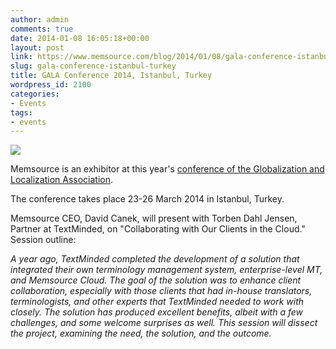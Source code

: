 ```yaml
---
author: admin
comments: true
date: 2014-01-08 16:05:18+00:00
layout: post
link: https://www.memsource.com/blog/2014/01/08/gala-conference-istanbul-turkey/
slug: gala-conference-istanbul-turkey
title: GALA Conference 2014, Istanbul, Turkey
wordpress_id: 2100
categories:
- Events
tags:
- events
---
```


[![](/wp-content/uploads/2012/03/gala-logo.jpg)](http://www.gala-global.org/)

Memsource is an exhibitor at this year's [conference of the Globalization and Localization Association](http://www.gala-global.org/conference/).

The conference takes place 23-26 March 2014 in Istanbul, Turkey.<!-- more -->

Memsource CEO, David Canek, will present with Torben Dahl Jensen, Partner at TextMinded, on "Collaborating with Our Clients in the Cloud." Session outline:

_A year ago, TextMinded completed the development of a solution that integrated their own terminology management system, enterprise-level MT, and Memsource Cloud. The goal of the solution was to enhance client collaboration, especially with those clients that had in-house translators, terminologists, and other experts that TextMinded needed to work with closely. The solution has produced excellent benefits, albeit with a few challenges, and some welcome surprises as well. This session will dissect the project, examining the need, the solution, and the outcome._
